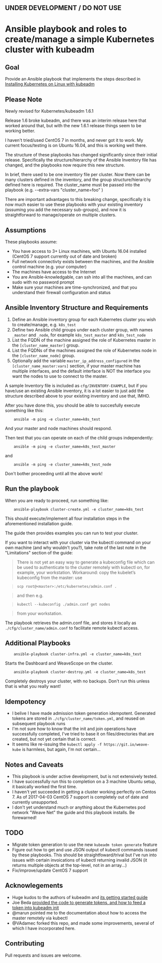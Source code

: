 ## UNDER DEVELOPMENT / DO NOT USE
# Ansible playbook and roles to create/manage a simple Kubernetes cluster with kubeadm

## Goal

Provide an Ansible playbook that implements the steps described in [Installing Kubernetes on Linux with kubeadm](http://kubernetes.io/docs/getting-started-guides/kubeadm/)

## Please Note

Newly revised for Kubernetes/kubeadm 1.6.1

Release 1.6 broke kubeadm, and there was an interim release here that worked around that, but with the new 1.6.1 release things seem to be working better.

I haven't tried/used CentOS 7 in months, and never got it to work.  My current focus/testing is on Ubuntu 16.04, and this is working well there.

The structure of these playbooks has changed significantly since their initial release.
Specifically the structure/hierarchy of the Ansible Inventory file has changed, and the playbooks now
require this new structure.

In brief, there used to be one inventory file per cluster.
Now there can be many clusters defined in the inventory, and the group structure/hierarchy defined here is required.
The cluster\_name must be passed into the playbook (e.g. --extra-vars "cluster_name=foo" )

There are important advantages to this breaking change, specifically it is now much easier to use these playbooks with your existing
inventory (assuming you add the necessary sub-groups), and now it is straightforward to manage/operate on multiple clusters.

## Assumptions

These playbooks assume:

* You have access to 3+ Linux machines, with Ubuntu 16.04 installed (CentOS 7 support currently out of date and broken)
* Full network connectivty exists between the machines, and the Ansible control machine (e.g. your computer)
* The machines have access to the Internet
* You are Ansible-knowledgable, can ssh into all the machines, and can sudo with no password prompt
* Make sure your machines are time-synchronized, and that you understand their firewall configuration and status

## Ansible Inventory Structure and Requirements

1. Define an Ansible inventory group for each Kubernetes cluster you wish to create/manage, e.g. ```k8s_test```
2. Define two Ansible child groups under each cluster group, with names ```_master``` and ```_node```, for example ```k8s_test_master``` and ```k8s_test_node```
3. List the FQDN of the machine assigned the role of Kubernetes master in the ```[cluster_name_master]``` group.
3. List the FQDNs of the machines assigned the role of Kubernetes node in the ```[cluster_name_node]``` group.
5. Optionally add the variable ```master_ip_address_configured``` in the ```[cluster_name_master:vars]``` section, if your master machine has multiple interfaces, and the default interface is NOT the interface you want the nodes to use to connect to the master.

A sample Inventory file is included as ```cfg/INVENTORY-EXAMPLE```, but if you have/use an existing Ansible inventory, it is a lot easier to just add the structure described above to your existing inventory and use that, IMHO.

After you have done this, you should be able to succesfully execute something like this:

```
    ansible -m ping -e cluster_name=k8s_test
```

And your master and node machines should respond.  

Then test that you can operate on each of the child groups independently:

```
    ansible -m ping -e cluster_name=k8s_test_master
```

and

```
    ansible -m ping -e cluster_name=k8s_test_node
```

Don't bother proceeding until all the above work!

## Run the playbook

When you are ready to proceed, run something like:

```
    ansible-playbook cluster-create.yml -e cluster_name=k8s_test
```

This should execute/implement all four installation steps in the aforementioned installation guide.

The guide then provides examples you can run to test your cluster.

If you want to interact with your cluster via the kubectl command on your own machine (and why wouldn't you?), take note of the last note in the "Limitations" section of the guide:

> There is not yet an easy way to generate a kubeconfig file which can be used to authenticate to the cluster remotely with kubectl on, 
> for example, your workstation. Workaround: copy the kubelet’s kubeconfig from the master: use 

>   `scp root@<master>:/etc/kubernetes/admin.conf . `

> and then e.g. 

>   `kubectl --kubeconfig ./admin.conf get nodes` 

> from your workstation.


The playbook retrieves the admin.conf file, and stores it locally as ```./cfg/cluster_name/admin.conf``` to facilitate remote kubectl access.

## Additional Playbooks

```
    ansible-playbook cluster-infra.yml -e cluster_name=k8s_test
```

Starts the Dashboard and WeaveScope on the cluster.

```
    ansible-playbook cluster-destroy.yml -e cluster_name=k8s_test
```

Completely destroys your cluster, with no backups. Don't run this unless that is what you really want!

## Idempotency

* I belive I have made admission token generation idempotent. Generated tokens are stored in ```./cfg/cluster_name/token.yml```, and reused on subsequent playbook runs
* I'm not sure how to know that the init and join operations have successfully completed, I've tried to base it on files/directories that are created, but not yet certain that is correct.
* It seems like re-issuing the ```kubectl apply -f https://git.io/weave-kube``` is harmless, but again, I'm not certain...

## Notes and Caveats

* This playbook is under active development, but is not extensively tested.
* I have successfully run this to completion on a 3 machine Ubuntu setup, it basically worked the first time.
* I haven't yet succeeded in getting a cluster working perfectly on Centos 7. As of 2017-04-03 CentOS 7 support is completely out of date and currently unsupported.
* I don't yet understand much or anything about the Kubernetes pod network "Weave Net" the guide and this playbook installs.  Be forewarned!

## TODO

* Migrate token generation to use the new ```kubeadm token generate``` feature
* Figure out how to get and use JSON output of kubectl commands issued by these playbooks. This should be straightfoward/trival but I've run into issues with certain invoications of kubectl returning invalid JSON (it returns multiple objects at the top-level, not in an array...)
* Fix/improve/update CentOS 7 support

## Acknowlegements

* Huge kudos to the authors of kubeadm and [its getting started guide](http://kubernetes.io/docs/getting-started-guides/kubeadm/)
* Joe Beda [provided the code to generate tokens, and how to feed a token into kubeadm init](https://github.com/upmc-enterprises/kubeadm-aws/issues/1)
* @marun pointed me to the documentation about how to access the master remotely via kubectl
* @VAdamec forked this repo, and made some improvements, several of which I have incorporated here.

## Contributing

Pull requests and issues are welcome.












